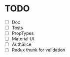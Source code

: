 # TODO

- [ ] Doc
- [ ] Tests
- [ ] PropTypes
- [ ] Material UI
- [ ] AuthSlice
- [ ] Redux thunk for validation

